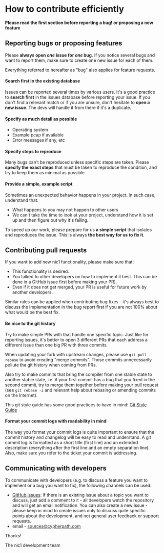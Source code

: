 # How to contribute efficiently

**Please read the first section before reporting a bug!
or proposing a new feature**

## Reporting bugs or proposing features

Please **always open *one* issue for *one* bug**. If you notice
several bugs and want to report them, make sure to create one new issue for
each of them.

Everything referred to hereafter as "bug" also applies for feature requests.

#### Search first in the existing database

Issues can be reported several times by various users. It's a good practice
to **search first** in the issues database before reporting your issue. If you
don't find a relevant match or if you are unsure, don't hesitate to **open a
new issue**. The devs will handle it from there if it's a duplicate.

#### Specify as much detail as possible

* Operating system
* Example pcap if available
* Error messages if any, etc

#### Specify steps to reproduce

Many bugs can't be reproduced unless specific steps are taken. Please **specify
the exact steps** that must be taken to reproduce the condition, and try to
keep them as minimal as possible.

#### Provide a simple, example script

Sometimes an unexpected behavior happens in your project. In such case,
understand that:
* What happens to you may not happen to other users.
* We can't take the time to look at your project, understand how it is set up
  and then figure out why it's failing.

To speed up our work, please prepare for us **a simple script** that isolates
and reproduces the issue. This is always **the best way for us to fix it**.

## Contributing pull requests

If you want to add new nic1 functionality, please make sure that:

* This functionality is desired.
* You talked to other developers on how to implement it best. This can be done
  in a GitHub issue first before making your PR).
* Even if it does not get merged, your PR is useful for future work by another
  developers.

Similar rules can be applied when contributing bug fixes - it's always best to
discuss the implementation in the bug report first if you are not 100% about
what would be the best fix.

#### Be nice to the git history

Try to make simple PRs with that handle one specific topic. Just like for
reporting issues, it's better to open 3 different PRs that each address a
different issue than one big PR with three commits.

When updating your fork with upstream changes, please use ``git pull --rebase``
to avoid creating "merge commits". Those commits unnecessarily pollute the git
history when coming from PRs.

Also try to make commits that bring the compiler from one stable state to another
stable state, i.e. if your first commit has a bug that you fixed in the second
commit, try to merge them together before making your pull request (see ``git
rebase -i`` and relevant help about rebasing or amending commits on the
Internet).

This git style guide has some good practices to have in mind:
[Git Style Guide](https://github.com/agis-/git-style-guide)

#### Format your commit logs with readability in mind

The way you format your commit logs is quite important to ensure that the
commit history and changelog will be easy to read and understand. A git commit
log is formatted as a short title (first line) and an extended description
(everything after the first line and an empty separation line). Also, make
sure you refer to the ticket your commit is addressing.

## Communicating with developers

To communicate with developers (e.g. to discuss a feature you want to implement
or a bug you want to fix), the following channels can be used:
- [GitHub issues](https://github.com/cypherpath/nic1/issues): If there is an
  existing issue about a topic you want to discuss, just add a comment to it -
  all developers watch the repository and will get an email notification. You
  can also create a new issue - please keep in mind to create issues only to
  discuss quite specific points about the development, and not general user
  feedback or support requests.
- email - sources@cypherpath.com 

Thanks!

The nic1 development team
